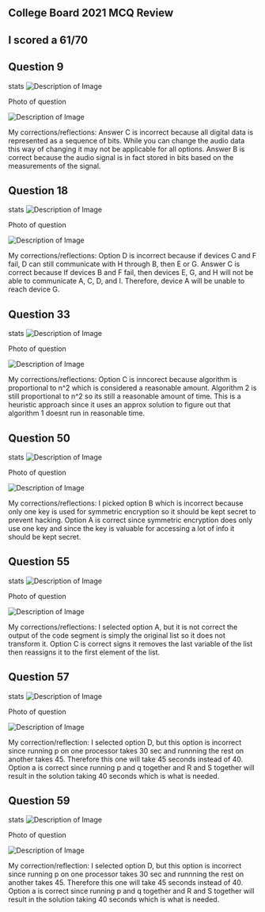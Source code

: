 <html>

## College Board 2021 MCQ Review

## I scored a 61/70

## Question 9 

stats
<img src="{{site.baseurl}}/images/Q9s.png" alt="Description of Image">

Photo of question

<img src="{{site.baseurl}}/images/Q9.png" alt="Description of Image">

My corrections/reflections: Answer C is incorrect because all digital data is represented as a sequence of bits. While you can change the audio data this way of changing it may not be applicable for all options. Answer B is correct because the audio signal is in fact stored in bits based on the measurements of the signal.

## Question 18

stats
<img src="{{site.baseurl}}/images/Q18s.png" alt="Description of Image">

Photo of question

<img src="{{site.baseurl}}/images/Q18.png" alt="Description of Image">

My corrections/reflections: Option D is incorrect because if devices C and F fail, D can still communicate with H through B, then E or G. Answer C is correct because If devices B and F fail, then devices E, G, and H will not be able to communicate A, C, D, and I. Therefore, device A will be unable to reach device G.

## Question 33

stats
<img src="{{site.baseurl}}/images/Q33s.png" alt="Description of Image">

Photo of question

<img src="{{site.baseurl}}/images/Q33.png" alt="Description of Image">

My corrections/reflections: Option C is inncorect because algorithm is proportional to n^2 which is considered a reasonable amount. Algorithm 2 is still proportional to n^2 so its still a reasonable amount of time. This is a heuristic approach since it uses an approx solution to figure out that algorithm 1 doesnt run in reasonable time.

## Question 50

stats
<img src="{{site.baseurl}}/images/Q50s.png" alt="Description of Image">

Photo of question

<img src="{{site.baseurl}}/images/Q50.png" alt="Description of Image">

My corrections/reflections: I picked option B which is incorrect because only one key is used for symmetric encryption so it should be kept secret to prevent hacking. Option A is correct since symmetric encryption does only use one key and since the key is valuable for accessing a lot of info it should be kept secret.  

## Question 55

stats
<img src="{{site.baseurl}}/images/Q55s.png" alt="Description of Image">

Photo of question

<img src="{{site.baseurl}}/images/Q55.png" alt="Description of Image">

My corrections/reflections: I selected option A, but it is not correct the output of the code segment is simply the original list so it does not transform it. Option C is correct signs it removes the last variable of the list then reassigns it to the first element of the list. 

## Question 57

stats
<img src="{{site.baseurl}}/images/Q57s.png" alt="Description of Image">

Photo of question

<img src="{{site.baseurl}}/images/Q57.png" alt="Description of Image">

My correction/reflection: I selected option D, but this option is incorrect since running p on one processor takes 30 sec and runnning the rest on another takes 45. Therefore this one will take 45 seconds instead of 40. Option a is correct since running p and q together and R and S together will result in the solution taking 40 seconds which is what is needed. 

## Question 59

stats
<img src="{{site.baseurl}}/images/Q59s.png" alt="Description of Image">

Photo of question

<img src="{{site.baseurl}}/images/Q59.png" alt="Description of Image">

My correction/reflection: I selected option D, but this option is incorrect since running p on one processor takes 30 sec and runnning the rest on another takes 45. Therefore this one will take 45 seconds instead of 40. Option a is correct since running p and q together and R and S together will result in the solution taking 40 seconds which is what is needed. 


<html>